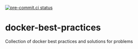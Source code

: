 [![pre-commit.ci status](https://results.pre-commit.ci/badge/github/imomaliev/docker-best-practices/main.svg)](https://results.pre-commit.ci/latest/github/imomaliev/docker-best-practices/main)

# docker-best-practices

Collection of docker best practices and solutions for problems
